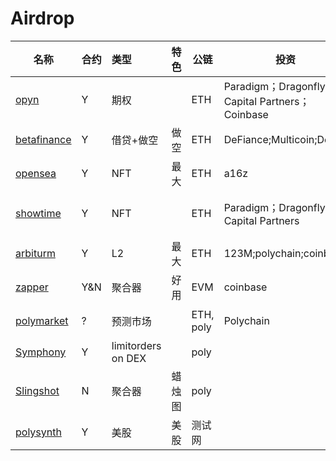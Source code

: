 # Airdrop

| 名称                                       | 合约 | 类型               | 特色   | 公链      | 投资                                           | 用户量  | 锁仓 | 成本            | 信息更新时间 | 备注              | who                    |
| ------------------------------------------ | ---- | :----------------- | ------ | --------- | ---------------------------------------------- | ------- | ---- | --------------- | ------------ | ----------------- | ---------------------- |
| [opyn](https://www.opyn.co/)               | Y    | 期权               |        | ETH       | Paradigm；Dragonfly Capital Partners；Coinbase | 11739   | 83M  | 0.015（gas 60） | 21.10.5      | discord说没有空投 | {1-8}.[10u].a.ETH.9.10 |
| [betafinance](https://betafinance.org/)    | Y    | 借贷+做空          | 做空   | ETH       | DeFiance;Multicoin;Delphi                      | 4282    | 20M  | 0.015(gas)      | 21.10.5      | 9.29结束快照      | {1,4-8}.a.ETH.9        |
| [opensea](https://opensea.io/)             | Y    | NFT                | 最大   | ETH       | a16z                                           | 912,550 |      |                 | 21.10.5      | 买卖多次          | {1}.a.ETH.9            |
| [showtime](https://tryshowtime.com/)       | Y    | NFT                |        | ETH       | Paradigm；Dragonfly Capital Partners           |         |      | 0               | 21.10.5      | 免gas费铸造nft    | {1-17}.a.poly.9        |
| [arbiturm](https://bridge.arbitrum.io/)    | Y    | L2                 | 最大   | ETH       | 123M;polychain;coinbase                        |         | 14B  |                 | 21.10.5      |                   | {1,5,7,8}.a.eth.9      |
| [zapper](zapper.fi)                        | Y&N  | 聚合器             | 好用   | EVM       | coinbase                                       | 巨大    | 0    | 很低            | 21.10.5      | 可以多刷          | {1,4,5,6}.a.poly.8     |
| [polymarket](https://polymarket.com/)      | ?    | 预测市场           |        | ETH, poly | Polychain                                      |         |      | 一次交易约$3    | 21.10.6      | 是平台手续费      | {1}.e.poly             |
| [Symphony](https://symphony.finance/)      | Y    | limitorders on DEX |        | poly      |                                                |         |      | 很低            | 21.10.6      |                   | {1}.e.poly             |
| [Slingshot](https://slingshot.finance/)    | N    | 聚合器             | 蜡烛图 | poly      |                                                |         |      | 很低            | 21.10.7      |                   | {1}.e.poly             |
| [polysynth](https://alpha.polysynth.com/#) | Y    | 美股               | 美股   | 测试网    |                                                |         |      |                 | 21.10.7      |                   | {6}.a.tpoly.10         |

